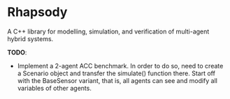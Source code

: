 # Rhapsody
A C++ library for modelling, simulation, and verification of multi-agent hybrid systems.

**TODO**:
* Implement a 2-agent ACC benchmark. In order to do so, need to create a Scenario object and transfer the simulate() function there. Start off with the BaseSensor variant, that is, all agents can see and modify all variables of other agents.
